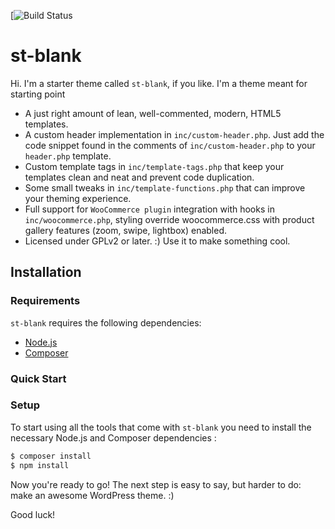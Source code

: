 [![Build Status](https://sangtuah.com/)

st-blank
===

Hi. I'm a starter theme called `st-blank`, if you like. I'm a theme meant for starting point

* A just right amount of lean, well-commented, modern, HTML5 templates.
* A custom header implementation in `inc/custom-header.php`. Just add the code snippet found in the comments of `inc/custom-header.php` to your `header.php` template.
* Custom template tags in `inc/template-tags.php` that keep your templates clean and neat and prevent code duplication.
* Some small tweaks in `inc/template-functions.php` that can improve your theming experience.
* Full support for `WooCommerce plugin` integration with hooks in `inc/woocommerce.php`, styling override woocommerce.css with product gallery features (zoom, swipe, lightbox) enabled.
* Licensed under GPLv2 or later. :) Use it to make something cool.

Installation
---------------

### Requirements

`st-blank` requires the following dependencies:

- [Node.js](https://nodejs.org/)
- [Composer](https://getcomposer.org/)

### Quick Start

### Setup

To start using all the tools that come with `st-blank`  you need to install the necessary Node.js and Composer dependencies :

```sh
$ composer install
$ npm install
```

Now you're ready to go! The next step is easy to say, but harder to do: make an awesome WordPress theme. :)

Good luck!
